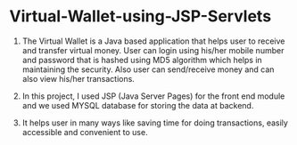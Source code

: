 # Virtual-Wallet-using-JSP-Servlets

1. The Virtual Wallet is a Java based application that helps user to receive and transfer virtual money. User can login using his/her mobile number and password that is hashed using MD5 algorithm which helps in maintaining the security. Also user can send/receive money and can also view his/her transactions.

2. In this project, I used JSP (Java Server Pages) for the front end module and we used MYSQL database for storing the data at backend.

3. It helps user in many ways like saving time for doing transactions, easily accessible and convenient to use.
